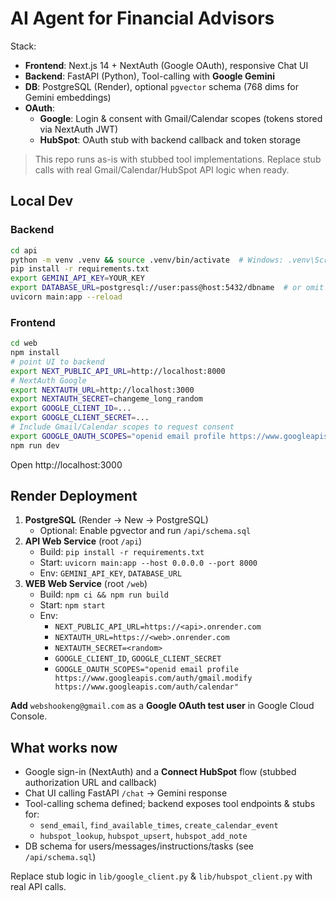 # AI Agent for Financial Advisors 

Stack:
- **Frontend**: Next.js 14 + NextAuth (Google OAuth), responsive Chat UI
- **Backend**: FastAPI (Python), Tool-calling with **Google Gemini**
- **DB**: PostgreSQL (Render), optional `pgvector` schema (768 dims for Gemini embeddings)
- **OAuth**:
  - **Google**: Login & consent with Gmail/Calendar scopes (tokens stored via NextAuth JWT)
  - **HubSpot**: OAuth stub with backend callback and token storage

> This repo runs as-is with stubbed tool implementations. Replace stub calls with real Gmail/Calendar/HubSpot API logic when ready.

## Local Dev

### Backend
```bash
cd api
python -m venv .venv && source .venv/bin/activate  # Windows: .venv\Scripts\activate
pip install -r requirements.txt
export GEMINI_API_KEY=YOUR_KEY
export DATABASE_URL=postgresql://user:pass@host:5432/dbname  # or omit to use SQLite demo
uvicorn main:app --reload
```

### Frontend
```bash
cd web
npm install
# point UI to backend
export NEXT_PUBLIC_API_URL=http://localhost:8000
# NextAuth Google
export NEXTAUTH_URL=http://localhost:3000
export NEXTAUTH_SECRET=changeme_long_random
export GOOGLE_CLIENT_ID=...
export GOOGLE_CLIENT_SECRET=...
# Include Gmail/Calendar scopes to request consent
export GOOGLE_OAUTH_SCOPES="openid email profile https://www.googleapis.com/auth/gmail.modify https://www.googleapis.com/auth/calendar"
npm run dev
```

Open http://localhost:3000

## Render Deployment

1. **PostgreSQL** (Render → New → PostgreSQL)
   - Optional: Enable pgvector and run `/api/schema.sql`
2. **API Web Service** (root `/api`)
   - Build: `pip install -r requirements.txt`
   - Start: `uvicorn main:app --host 0.0.0.0 --port 8000`
   - Env: `GEMINI_API_KEY`, `DATABASE_URL`
3. **WEB Web Service** (root `/web`)
   - Build: `npm ci && npm run build`
   - Start: `npm start`
   - Env:
     - `NEXT_PUBLIC_API_URL=https://<api>.onrender.com`
     - `NEXTAUTH_URL=https://<web>.onrender.com`
     - `NEXTAUTH_SECRET=<random>`
     - `GOOGLE_CLIENT_ID`, `GOOGLE_CLIENT_SECRET`
     - `GOOGLE_OAUTH_SCOPES="openid email profile https://www.googleapis.com/auth/gmail.modify https://www.googleapis.com/auth/calendar"`

**Add** `webshookeng@gmail.com` as a **Google OAuth test user** in Google Cloud Console.

## What works now
- Google sign-in (NextAuth) and a **Connect HubSpot** flow (stubbed authorization URL and callback)
- Chat UI calling FastAPI `/chat` → Gemini response
- Tool-calling schema defined; backend exposes tool endpoints & stubs for:
  - `send_email`, `find_available_times`, `create_calendar_event`
  - `hubspot_lookup`, `hubspot_upsert`, `hubspot_add_note`
- DB schema for users/messages/instructions/tasks (see `/api/schema.sql`)

Replace stub logic in `lib/google_client.py` & `lib/hubspot_client.py` with real API calls.
